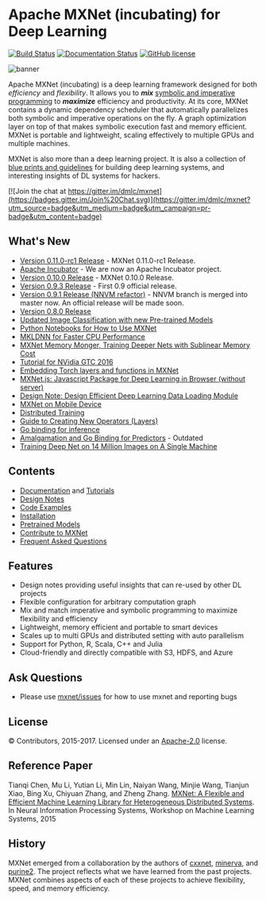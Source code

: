 Apache MXNet (incubating) for Deep Learning
=====

[![Build Status](https://travis-ci.org/dmlc/mxnet.svg?branch=master)](https://travis-ci.org/dmlc/mxnet)
[![Documentation Status](https://readthedocs.org/projects/mxnet/badge/?version=latest)](http://mxnet.io/)
[![GitHub license](http://dmlc.github.io/img/apache2.svg)](./LICENSE)

![banner](https://raw.githubusercontent.com/dmlc/web-data/master/mxnet/image/banner.png)

Apache MXNet (incubating) is a deep learning framework designed for both *efficiency* and *flexibility*.
It allows you to ***mix*** [symbolic and imperative programming](http://mxnet.io/architecture/index.html#deep-learning-system-design-concepts)
to ***maximize*** efficiency and productivity.
At its core, MXNet contains a dynamic dependency scheduler that automatically parallelizes both symbolic and imperative operations on the fly.
A graph optimization layer on top of that makes symbolic execution fast and memory efficient.
MXNet is portable and lightweight, scaling effectively to multiple GPUs and multiple machines.

MXNet is also more than a deep learning project. It is also a collection of
[blue prints and guidelines](http://mxnet.io/architecture/index.html#deep-learning-system-design-concepts) for building
deep learning systems, and interesting insights of DL systems for hackers.

[![Join the chat at https://gitter.im/dmlc/mxnet](https://badges.gitter.im/Join%20Chat.svg)](https://gitter.im/dmlc/mxnet?utm_source=badge&utm_medium=badge&utm_campaign=pr-badge&utm_content=badge)

What's New
----------
* [Version 0.11.0-rc1 Release](https://github.com/apache/incubator-mxnet/releases/tag/0.11.0.rc1) - MXNet 0.11.0-rc1 Release.
* [Apache Incubator](http://incubator.apache.org/projects/mxnet.html) - We are now an Apache Incubator project.
* [Version 0.10.0 Release](https://github.com/dmlc/mxnet/releases/tag/v0.10.0) - MXNet 0.10.0 Release.
* [Version 0.9.3 Release](./docs/architecture/release_note_0_9.md) - First 0.9 official release.
* [Version 0.9.1 Release (NNVM refactor)](./docs/architecture/release_note_0_9.md) - NNVM branch is merged into master now. An official release will be made soon.
* [Version 0.8.0 Release](https://github.com/dmlc/mxnet/releases/tag/v0.8.0)
* [Updated Image Classification with new Pre-trained Models](./example/image-classification)
* [Python Notebooks for How to Use MXNet](https://github.com/dmlc/mxnet-notebooks)
* [MKLDNN for Faster CPU Performance](./MKL_README.md)
* [MXNet Memory Monger, Training Deeper Nets with Sublinear Memory Cost](https://github.com/dmlc/mxnet-memonger)
* [Tutorial for NVidia GTC 2016](https://github.com/dmlc/mxnet-gtc-tutorial)
* [Embedding Torch layers and functions in MXNet](http://mxnet.io/how_to/torch.html)
* [MXNet.js: Javascript Package for Deep Learning in Browser (without server)
](https://github.com/dmlc/mxnet.js/)
* [Design Note: Design Efficient Deep Learning Data Loading Module](http://mxnet.io/architecture/note_data_loading.html)
* [MXNet on Mobile Device](http://mxnet.io/how_to/smart_device.html)
* [Distributed Training](http://mxnet.io/how_to/multi_devices.html)
* [Guide to Creating New Operators (Layers)](http://mxnet.io/how_to/new_op.html)
* [Go binding for inference](https://github.com/songtianyi/go-mxnet-predictor)
* [Amalgamation and Go Binding for Predictors](https://github.com/jdeng/gomxnet/) - Outdated
* [Training Deep Net on 14 Million Images on A Single Machine](http://mxnet.io/tutorials/computer_vision/imagenet_full.html)

Contents
--------
* [Documentation](http://mxnet.io/) and  [Tutorials](http://mxnet.io/tutorials/)
* [Design Notes](http://mxnet.io/architecture/index.html)
* [Code Examples](https://github.com/dmlc/mxnet/tree/master/example)
* [Installation](http://mxnet.io/get_started/install.html)
* [Pretrained Models](https://github.com/dmlc/mxnet-model-gallery)
* [Contribute to MXNet](http://mxnet.io/community/contribute.html)
* [Frequent Asked Questions](http://mxnet.io/how_to/faq.html)

Features
--------
* Design notes providing useful insights that can re-used by other DL projects
* Flexible configuration for arbitrary computation graph
* Mix and match imperative and symbolic programming to maximize flexibility and efficiency
* Lightweight, memory efficient and portable to smart devices
* Scales up to multi GPUs and distributed setting with auto parallelism
* Support for Python, R, Scala, C++ and Julia
* Cloud-friendly and directly compatible with S3, HDFS, and Azure

Ask Questions
-------------
* Please use [mxnet/issues](https://github.com/dmlc/mxnet/issues) for how to use mxnet and reporting bugs

License
-------
© Contributors, 2015-2017. Licensed under an [Apache-2.0](https://github.com/dmlc/mxnet/blob/master/LICENSE) license.

Reference Paper
---------------

Tianqi Chen, Mu Li, Yutian Li, Min Lin, Naiyan Wang, Minjie Wang, Tianjun Xiao,
Bing Xu, Chiyuan Zhang, and Zheng Zhang.
[MXNet: A Flexible and Efficient Machine Learning Library for Heterogeneous Distributed Systems](https://github.com/dmlc/web-data/raw/master/mxnet/paper/mxnet-learningsys.pdf).
In Neural Information Processing Systems, Workshop on Machine Learning Systems, 2015

History
-------
MXNet emerged from a collaboration by the authors of [cxxnet](https://github.com/dmlc/cxxnet), [minerva](https://github.com/dmlc/minerva), and [purine2](https://github.com/purine/purine2). The project reflects what we have learned from the past projects. MXNet combines aspects of each of these projects to achieve flexibility, speed, and memory efficiency.
